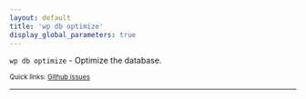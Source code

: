 ```yaml
---
layout: default
title: 'wp db optimize'
display_global_parameters: true
---
```


`wp db optimize` - Optimize the database.

<small>Quick links: <a href="https://github.com/wp-cli/wp-cli/issues?q=is%3Aopen+label%3Acommand%3Aoptimize+sort%3Aupdated-desc">Github issues</a></small>

<hr />





